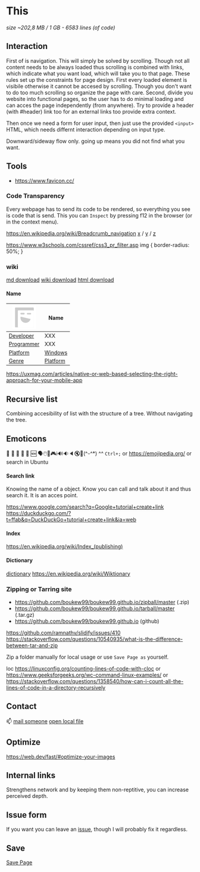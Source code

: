 # This
_size ~202,8 MB / 1 GB - 6583 lines (of code)_


## Interaction
First of is navigation. This will simply be solved by scrolling. Though not all content needs to be always loaded thus scrolling is combined with links, which indicate what you want load, which will take you to that page. These rules set up the constraints for page design. First every loaded element is visibile otherwise it cannot be accesed by scrolling. Though you don't want to do too much scrolling so organize the page with care. Second, divide you website into functional pages, so the user has to do minimal loading and can acces the page independently (from anywhere). Try to provide a header (with #header) link too for an external links too provide extra context.

Then once we need a form for user input, then just use the provided `<input>` HTML, which needs differnt interaction depending on input type.

Downward/sideway flow only. going up means you did not find what you want.

## Tools
- <https://www.favicon.cc/>


### Code Transparency
Every webpage has to send its code to be rendered, so everything you see is code that is send. This you can `Inspect` by pressing f12 in the browser (or in the context menu).

<https://en.wikipedia.org/wiki/Breadcrumb_navigation>
[x]() / [y]() / [z]()

<https://www.w3schools.com/cssref/css3_pr_filter.asp>
img {
  border-radius: 50%;
}

### wiki
<a href=wiki.md download>md download</a>
[wiki download](wiki.md)
<a href=wiki download>html download</a>

#### Name

![square image](icon.svg) | Name
 --- | ---
[Developer](https://en.wikipedia.org/wiki/Video_game_developer) | XXX
[Programmer](https://en.wikipedia.org/wiki/Video_game_programmer) | XXX
[Platform](https://en.wikipedia.org/wiki/Computing_platform) | [Windows](https://en.wikipedia.org/wiki/Microsoft_Windows)
[Genre](https://en.wikipedia.org/wiki/Video_game_genre) | [Platform](https://en.wikipedia.org/wiki/Platform_game)


<https://uxmag.com/articles/native-or-web-based-selecting-the-right-approach-for-your-mobile-app>

## Recursive list
Combining accesibility of list with the structure of a tree. Without navigating the tree.

## Emoticons
📰 📅 🥦 🔖 🔗 🆕 🗣️🖱️🎲🎮ℹ️🔊🔉🔈🔇🎵(^-^*) ^^
`Ctrl+;` or https://emojipedia.org/ or search in Ubuntu


#### Search link
Knowing the name of a object. Know you can call and talk about it and thus search it. It is an acces point.

https://www.google.com/search?q=Google+tutorial+create+link
https://duckduckgo.com/?t=ffab&q=DuckDuckGo+tutorial+create+link&ia=web

#### Index
https://en.wikipedia.org/wiki/Index_(publishing)

#### Dictionary
[dictionary](https://en.wiktionary.org/wiki/dictionary)
<https://en.wikipedia.org/wiki/Wiktionary>


### Zipping or Tarring site
- https://github.com/boukew99/boukew99.github.io/zipball/master (.zip)
- https://github.com/boukew99/boukew99.github.io/tarball/master (.tar.gz)
- https://github.com/boukew99/boukew99.github.io (github)

<https://github.com/ramnathv/slidify/issues/410>
<https://stackoverflow.com/questions/10540935/what-is-the-difference-between-tar-and-zip>

Zip a folder manually for local usage or use `Save Page as` yourself.

loc
<https://linuxconfig.org/counting-lines-of-code-with-cloc>
or
https://www.geeksforgeeks.org/wc-command-linux-examples/
or https://stackoverflow.com/questions/1358540/how-can-i-count-all-the-lines-of-code-in-a-directory-recursively

## Contact
📫 [mail someone](mailto:someone@world.com)
[open local file](file:home)


## Optimize
https://web.dev/fast/#optimize-your-images


## Internal links
Strengthens network and by keeping them non-reptitive, you can increase perceived depth.

## Issue form
If you want you can leave an [issue](https://github.com/boukew99/boukew99.github.io/issues), though I will probably fix it regardless. 

## Save
<a href=/ download>Save Page</p>
